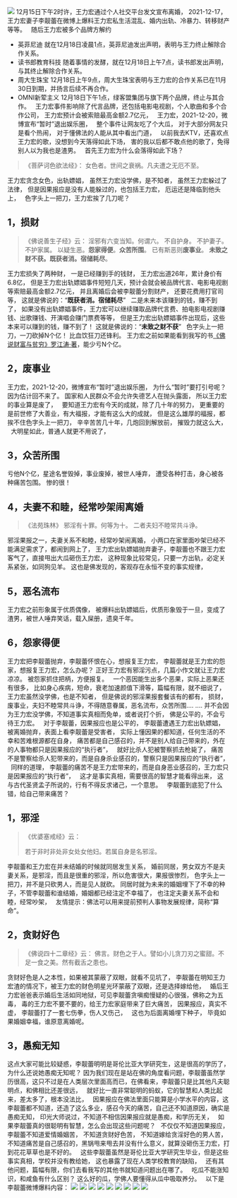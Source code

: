 ![](images/李靓蕾王力宏.jpg)
12月15日下午2时许，王力宏通过个人社交平台发文宣布离婚，
2021-12-17，王力宏妻子李靓蕾在微博上爆料王力宏私生活混乱、婚内出轨、冷暴力、转移财产等等。
&nbsp;
随后王力宏被多个品牌方解约
*   英菲尼迪
就在12月18日凌晨1点，英菲尼迪发出声明，表明与王力终止解除合作关系。
*   读书郎教育科技
随着事情的发酵，就在12月18日上午7点，读书郎发出声明，与其终止解除合作关系。
*   周大生珠宝
12月18日上午9点，周大生珠宝表明与王力宏的合作关系已在11月30日到期，并扬言后续不再合作。
*   OMNI新荤主义
12月18日下午1点，绿客盟集团与旗下两个品牌，终止与其合作。
&nbsp;
王力宏事件影响除了代言品牌，还包括电影电视剧，个人歌曲和多个合作公司，
王力宏预计会被索赔最高金额2.7亿元，
&nbsp;
王力宏，2021-12-20，微博宣布“暂时”退出娱乐圈，
&nbsp;
整个事件让网友吃了个大瓜，
对于大部分网友只是看个热闹，
对于懂佛法的人能从其中看出门道，
&nbsp;
以前我去KTV，还喜欢点王力宏的歌，没想到今天落得如此下场，
害的我以后都不敢点他的歌了，免得别人以为我也是渣男。
&nbsp;
首先王力宏为什么会落得如此下场？
> 《菩萨诃色欲法经》：
> 女色者。世间之衰祸。凡夫遭之无厄不至。

王力宏贪念女色，出轨嫖娼，
虽然王力宏没学佛，是不知者，
虽然王力宏躲过了法律，
但是因果报应是没有人能躲过的，也包括王力宏，
厄运还是降临到他头上，
&nbsp;
色字头上一把刀，王力宏挨了几刀呢？
## 1，损财
> 《佛说善生子经》云： 
> 淫邪有六变当知。何谓六。
> 不自护身。
> 不护妻子。
> 不护家属。
> 以疑生恶。**怨家得便**。**众苦所围**。
> 已有斯恶则**废事业**。
> **未致之财不获。既获者消。宿储耗尽**。

王力宏损失了两种财，
一是已经赚到手的钱财，
王力宏出道26年，累计身价有6.8亿，
但是王力宏出轨嫖娼事件短短几天，预计会就会被品牌代言、电影电视剧等索赔最高金额2.7亿元，
并且离婚后会被李靓蕾分割财产，
还要花费用打官司等，
这就是佛说的：“**既获者消。宿储耗尽**”
&nbsp;
二是未来本该赚到的钱，赚不到了，
如果没有出轨嫖娼事件，王力宏可以继续赚取品牌代言费、拍电影电视剧赚钱、出歌赚钱、开演唱会赚门票费等等，
但是王力宏出轨嫖娼事件出现后，这些本来可以赚到的钱，赚不到了！
这就是佛说的：“**未致之财不获**”
&nbsp;
色字头上一把刀，一刀砍掉N个亿！
比血饮狂刀还锋利。
王力宏之前如果能看到我写的书[《佛说财富与贫穷》罗江涛·著](https://www.kancloud.cn/luojiangtao/foshuocaifu)，能少亏N个亿。
## 2，废事业
王力宏，2021-12-20，微博宣布“暂时”退出娱乐圈，
为什么“暂时”要打引号呢？
因为估计回不来了。
国家和人民群众不会允许失德艺人在抛头露面，
所以王力宏的事业算是废了，
&nbsp;
要知道王力宏有今天的成就，除了几十年的努力，
更重要的是前世修了大善业，有大福报，才能有这么大的成就，
但是这么雄厚的福报，都挨不住色字头上一把刀，
辛辛苦苦几十年，几炮回到解放前，
摧毁力就这么大，
&nbsp;
大明星如此，普通人就更不用说了，
&nbsp;
## 3，众苦所围
亏他N个亿，星途名誉毁掉，事业废掉，被世人唾弃，
遭受各种打击，身心被各种痛苦包围。
惨的很！
&nbsp;
## 4，夫妻不和睦，经常吵架闹离婚
> 《法苑珠林》
> 邪淫有十罪。何等为十。
> 二者夫妇不睦常共斗诤。

邪淫果报之一，夫妻关系不和睦，经常吵架闹离婚，
小两口在家里面吵架已经不能满足需求了，都闹到网上了，
王力宏出轨嫖娼抛弃妻子，李靓蕾也不跟王力宏客气了，直接甩出大瓜砸伤王力宏，
这种现象比较常见，只要一方出轨，必定关系紧张，如同狗见羊。
这也是佛发现的，客观存在永恒不变的事实规律，
&nbsp;
## 5，恶名流布
王力宏之前形象属于优质偶像，
被爆料出轨嫖娼后，优质形象毁于一旦，变成了渣男，被世人唾弃笑话，载入屎册，遗臭千年。
&nbsp;
## 6，怨家得便
王力宏把李靓蕾抛弃，李靓蕾怀恨在心，想报复王力宏，
李靓蕾就是王力宏的怨家，想报复王力宏，怎么办呢？
正好王力宏有邪淫污点，几篇小作文就让王力宏凉凉。
被怨家抓住把柄，方便报复。
&nbsp;
一个恶因能生出多个恶果，实际上恶果还有很多，
比如身心疾病，短命，衰老加速颜值下滑等，篇幅有限，就不细说了，
&nbsp;
王力宏虽然没学佛，也是不知者，
但是佛说的邪淫果报套餐该有的都有，
损财，废事业，夫妇不睦常共斗诤，不得随意眷属，恶名流布，众苦所围.... ....
并不会因为王力宏没学佛，不知道事实真相而免单，或者说打个折，
佛是公平的，不会亏待王力宏。
&nbsp;
对于李靓蕾，因果报应也是公平的，
李靓蕾遭遇王力宏出轨嫖娼，被离婚抛弃，表面上看李靓蕾是受害者，
实际上懂因果的都知道，任何生活的不幸和苦难根源都在自身，
痛苦都是自己感召的，并不是别人给自己带来的，外在的人事物都只是因果报应的“执行者”，
&nbsp;
就好比杀人犯被警察抓去枪毙了，
痛苦不是警察给杀人犯带来的，而是自身杀业感召的，警察只是因果报应的“执行者”，
&nbsp;
同样的道理，
李靓蕾的痛苦不是王力宏带来的，而是自身恶业感召的，王力宏只是因果报应的“执行者”，
&nbsp;
这才是事实真相，需要很高的智慧才能看得出来，
这与古代圣贤孟子所说的，行有不得反求诸己，一个意思。
&nbsp;
李靓蕾到底犯了什么错，给自己带来痛苦？
## 1，邪淫
> 《优婆塞戒经》云：
> 
>  若于非时非处非女处女他妇。若属自身是名邪淫。

李靓蕾和王力宏在并未结婚的时候就同居发生关系，
婚前同居，男女双方不是夫妻关系，是邪淫，而且是很重的邪淫，所以危害很大，果报很惨烈，
色字头上一把刀，并不是只砍男人，而是见人就砍。
同居时就为未来的婚姻埋下了不幸的种子，不管李靓蕾和谁结婚，婚姻都已经注定不幸福了，
也注定夫妻关系不会和睦，经常吵架，
&nbsp;
友情提示：佛法可以用来提前预判人事物发展规律，简称“算命”。

## 2，贪财好色
> 《佛说四十二章经》云： 
> 佛言。财色之于人。譬如小儿贪刀刃之蜜甜。不足一食之美。然有截舌之患也。

贪财好色是人之本性，如果被其蒙蔽了双眼，就看不见坑了，
李靓蕾在明知王力宏渣的情况下，被王力宏的财色明星光环蒙蔽了双眼，还是选择嫁给他，
&nbsp;
婚后王力宏爸爸表示婚后生活如同地狱，可见李靓蕾贪嗔痴慢疑的心很强，佛称之为五毒，
毒的王力宏不要不要的，给王力宏家庭带来了巨大痛苦，
因果报应，真实不虚，
李靓蕾打了一套七伤拳，伤人又伤己，
&nbsp;
这也为后面离婚埋下种子，
毕竟如果婚姻幸福，谁原意离婚呢。

## 3，愚痴无知
这点大家可能比较疑惑，李靓蕾明明是哥伦比亚大学研究生，这是很高的学历了，
为什么还说她愚痴无知呢？
因为我们现在是站在佛的角度看问题，李靓蕾虽然学历很高，这只不过是在人类层次里面高而已，在佛看来，李靓蕾只是比其他凡夫聪明点，和佛相比还差很远，
&nbsp;
就好比一直非常聪明的蚂蚁，它的智慧和人类比起来，差太多了，根本没法比，
&nbsp;
因果报应在佛法里面只能算是小学水平的内容，这李靓蕾都不知道，还造了这么多业，感召今天的痛苦，自己还不知道原因，确实是愚痴无知，
印光大师说过，不知道不相信因果报应就是愚痴，和学历无关，
&nbsp;
如果李靓蕾真的很聪明有智慧，怎么会出现这些问题呢？
&nbsp;
不仅仅不知道因果报应，
李靓蕾不知道爱情婚姻苦，
不知道贪财好色苦，
不知道嫁给贪淫好色的男人苦，
不知道痛苦是自己感召的，黑锅甩来甩去并没有什么意义，就算没砸伤王力宏，打到花花草草也是不好的。
&nbsp;
这些李靓蕾虽然是哥伦比亚大学研究生毕业，但是这些事实真相，学校并没有教给她，
这也暴露了现在人类学校教育的缺陷，
&nbsp;
还有其他问题，篇幅有限，你们去看我写的其他书就知道问题出在哪了。
&nbsp;
吃瓜不能涨知识，和咸鱼有什么区别？
这么好的瓜，学佛人要懂得从瓜中吸取养分。
&nbsp;
以下是李靓蕾微博爆料内容：
![](images/李靓蕾控诉王力宏1.jpg)
![](images/李靓蕾控诉王力宏2.jpg)
![](images/李靓蕾控诉王力宏3.jpg)
![](images/李靓蕾控诉王力宏4.jpg)
![](images/李靓蕾控诉王力宏5.jpg)
![](images/李靓蕾控诉王力宏6.jpg)
![](images/李靓蕾控诉王力宏7.jpg)
![](images/李靓蕾控诉王力宏8.jpg)
![](images/李靓蕾控诉王力宏9.jpg)

